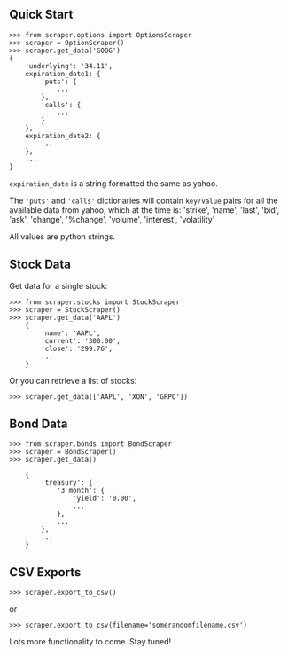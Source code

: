 ## Quick Start

    >>> from scraper.options import OptionsScraper
    >>> scraper = OptionScraper()
    >>> scraper.get_data('GOOG')
    {
        'underlying': '34.11',
        expiration_date1: {
            'puts': {
                ...
            },
            'calls': {
                ...
            }
        },
        expiration_date2: {
            ...
        },
        ...
    }

`expiration_date` is a string formatted the same as yahoo.

The `'puts'` and `'calls'` dictionaries will contain
`key/value` pairs for all the available data from yahoo,
which at the time is:
    'strike',
    'name',
    'last',
    'bid',
    'ask',
    'change',
    '%change',
    'volume',
    'interest',
    'volatility'

All values are python strings.

## Stock Data

Get data for a single stock:

    >>> from scraper.stocks import StockScraper
    >>> scraper = StockScraper()
    >>> scraper.get_data('AAPL')
        {
            'name': 'AAPL',
            'current': '300.00',
            'close': '299.76',
            ...
        }

Or you can retrieve a list of stocks:

    >>> scraper.get_data(['AAPL', 'XON', 'GRPO'])

## Bond Data

    >>> from scraper.bonds import BondScraper
    >>> scraper = BondScraper()
    >>> scraper.get_data()

        {
            'treasury': {
                '3 month': {
                    'yield': '0.00',
                    ...
                },
                ...
            },
            ...
        }

## CSV Exports

    >>> scraper.export_to_csv()

or

    >>> scraper.export_to_csv(filename='somerandomfilename.csv')

Lots more functionality to come. Stay tuned!
